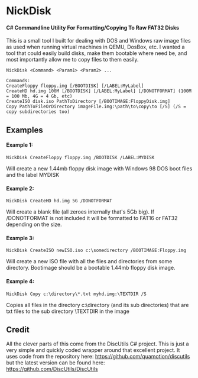 # NickDisk
#### C# Commandline Utility For Formatting/Copying To Raw FAT32 Disks

This is a small tool I built for dealing with DOS and Windows raw image files as used when running virtual machines in QEMU, DosBox, etc.
I wanted a tool that could easily build disks, make them bootable where need be, and most importantly allow me to copy files to them easily.
```
NickDisk <Command> <Param1> <Param2> ...

Commands:
CreateFloppy floppy.img [/BOOTDISK] [/LABEL:MyLabel]
CreateHD hd.img 100M [/BOOTDISK] [/LABEL:MyLabel] [/DONOTFORMAT] (100M = 100 Mb, 4G = 4 Gb, etc)
CreateISO disk.iso PathToDirectory [/BOOTIMAGE:FloppyDisk.img]
Copy PathToFileOrDirectory imageFile.img:\path\to\copy\to [/S] (/S = copy subdirectories too)
```

## Examples
#### Example 1:
````
NickDisk CreateFloppy floppy.img /BOOTDISK /LABEL:MYDISK
````
Will create a new 1.44mb floppy disk image with  Windows 98 DOS boot files and the label MYDISK
#### Example 2:
````
NickDisk CreateHD hd.img 5G /DONOTFORMAT
````
Will create a blank file (all zeroes internally that's 5Gb big). If /DONOTFORMAT is not included it will be formatted to FAT16 or FAT32 depending on the size.
#### Example 3:
````
NickDisk CreateISO newISO.iso c:\somedirectory /BOOTIMAGE:Floppy.img
````
Will create a new ISO file with all the files and directories from some directory. Bootimage should be a bootable 1.44mb floppy disk image.
#### Example 4:
````
NickDisk Copy c:\directory\*.txt myhd.img:\TEXTDIR /S
````
Copies all files in the directory c:\directory (and its sub directories) that are txt files to the sub directory \TEXTDIR in the image


## Credit
All the clever parts of this come from the DiscUtils C# project. This is just a very simple and quickly coded wrapper around that excellent project.
It uses code from the repository here: https://github.com/quamotion/discutils but the latest version can be found here: https://github.com/DiscUtils/DiscUtils
